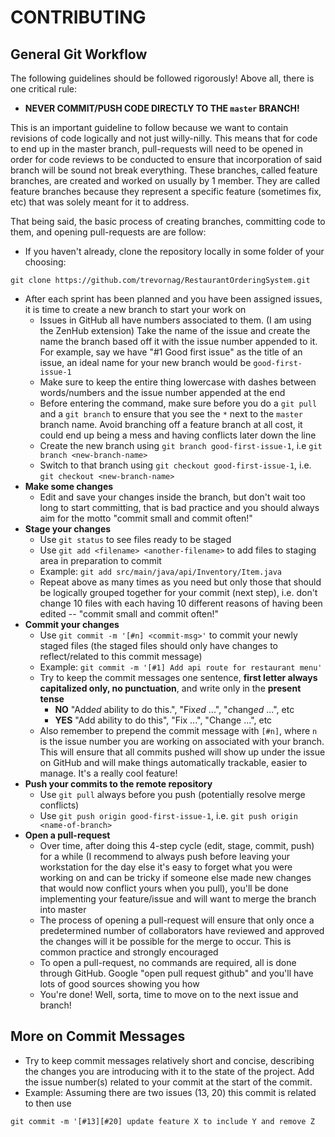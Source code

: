 # CONTRIBUTING
## General Git Workflow
The following guidelines should be followed rigorously! Above all, there is one critical rule:
* **NEVER COMMIT/PUSH CODE DIRECTLY TO THE `master` BRANCH!** 

This is an important guideline to follow because we want to contain revisions of code  logically and not just willy-nilly. This means that for code to end up in the master branch, pull-requests will need to be opened in order for code reviews to be conducted to ensure that incorporation of said branch will be sound not break everything. These branches, called feature branches, are created and worked on usually by 1 member. They are called feature branches because they represent a specific feature (sometimes fix, etc) that was solely meant for it to address. 

That being said, the basic process of creating branches, committing code to them, and opening pull-requests are are follow:
* If you haven't already, clone the repository locally in some folder of your choosing:
```
git clone https://github.com/trevornag/RestaurantOrderingSystem.git
```
* After each sprint has been planned and you have been assigned issues, it is time to create a new branch to start your work on
    * Issues in GitHub all have numbers associated to them. (I am using the ZenHub extension)  Take the name of the issue and create the name the branch based off it with the issue number appended to it. For example, say we have "#1 Good first issue" as the title of an issue, an ideal name for your new branch would be `good-first-issue-1`
    * Make sure to keep the entire thing lowercase with dashes between words/numbers and the issue number appended at the end
    * Before entering the command, make sure before you do a `git pull` and a `git branch` to ensure that you see the `*` next to the `master` branch name. Avoid branching off a feature branch at all cost, it could end up being a mess and having conflicts later down the line 
    * Create the new branch using `git branch good-first-issue-1`, i.e `git branch <new-branch-name>`
    * Switch to that branch using `git checkout good-first-issue-1`, i.e. `git checkout <new-branch-name>`
* **Make some changes**
    * Edit and save your changes inside the branch, but don't wait too long to start committing, that is bad practice and you should always aim for the motto "commit small and commit often!"
* **Stage your changes**
    * Use `git status` to see files ready to be staged
    * Use `git add <filename> <another-filename>` to add files to staging area in preparation to commit
    * Example: `git add src/main/java/api/Inventory/Item.java`
    * Repeat above as many times as you need but only those that should be logically grouped together for your commit (next step), i.e. don't change 10 files with each having 10 different reasons of having been edited -- "commit small and commit often!"
* **Commit your changes**
    * Use `git commit -m '[#n] <commit-msg>'` to commit your newly staged files (the staged files should only have changes to reflect/related to this commit message)
    * Example: `git commit -m '[#1] Add api route for restaurant menu'` 
    * Try to keep the commit messages one sentence, **first letter always capitalized only, no punctuation**, and write only in the **present tense**
        * **NO** "Add*ed* ability to do this.", "Fix*ed* ...", "*c*hang*ed* ...", etc
        * **YES** "Add ability to do this", "Fix ...", "Change ...", etc
    * Also remember to prepend the commit message with `[#n]`, where `n` is the issue number you are working on associated with your branch. This will ensure that all commits pushed will show up under the issue on GitHub and will make things automatically trackable, easier to manage. It's a really cool feature!
* **Push your commits to the remote repository**
    * Use `git pull` always before you push (potentially resolve merge conflicts)
    * Use `git push origin good-first-issue-1`, i.e. `git push origin <name-of-branch>`
* **Open a pull-request**
    * Over time, after doing this 4-step cycle (edit, stage, commit, push) for a while (I recommend to always push before leaving your workstation for the day else it's easy to forget what you were working on and can be tricky if someone else made new changes that would now conflict yours when you pull), you'll be done implementing your feature/issue and will want to merge the branch into master
    * The process of opening a pull-request will ensure that only once a predetermined number of collaborators have reviewed and approved the changes will it be possible for the merge to occur. This is common practice and strongly encouraged
    * To open a pull-request, no commands are required, all is done through GitHub. Google "open pull request github" and you'll have lots of good sources showing you how
    * You're done! Well, sorta, time to move on to the next issue and branch! 

## More on Commit Messages
* Try to keep commit messages relatively short and concise, describing the changes you are introducing with it to the state of the project. Add the issue number(s) related to your commit at the start of the commit.
* Example: Assuming there are two issues (13, 20) this commit is related to then use 
```
git commit -m '[#13][#20] update feature X to include Y and remove Z
```
